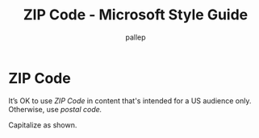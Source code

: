 ﻿---
title: ZIP Code - Microsoft Style Guide
author: pallep
ms.author: pallep
ms.date: 1/19/2018
ms.topic: article
ms.prod: non-product-specific
---

# ZIP Code

It’s OK to use *ZIP Code* in content that's intended for a US audience only. Otherwise, use *postal code.*

Capitalize as shown.
